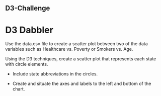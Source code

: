 ## D3-Challenge
# D3 Dabbler
Use the data.csv file to create a scatter plot between two of the data variables such as Healthcare vs. Poverty or Smokers vs. Age.

Using the D3 techniques, create a scatter plot that represents each state with circle elements.

* Include state abbreviations in the circles.

* Create and situate the axes and labels to the left and bottom of the chart.
